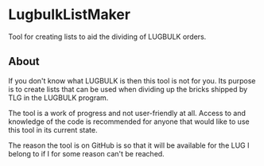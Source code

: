 # LugbulkListMaker
Tool for creating lists to aid the dividing of LUGBULK orders.


## About 
If you don't know what LUGBULK is then this tool is not for you. Its purpose is to create lists that can be used when dividing up the bricks shipped by TLG in the LUGBULK program. 

The tool is a work of progress and not user-friendly at all. Access to and knowledge of the code is recommended for anyone that would like to use this tool in its current state. 

The reason the tool is on GitHub is so that it will be available for the LUG I belong to if I for some reason can't be reached. 
